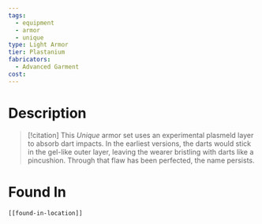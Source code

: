 ```yaml
---
tags:
  - equipment
  - armor
  - unique
type: Light Armor
tier: Plastanium
fabricators:
  - Advanced Garment
cost:
---
```

# Description
> [!citation]
> This *Unique* armor set uses an experimental plasmeld layer to absorb dart impacts. In the earliest versions, the darts would stick in the gel-like outer layer, leaving the wearer bristling with darts like a pincushion. Through that flaw has been perfected, the name persists.
# Found In
```meta-bind-embed
[[found-in-location]]
```